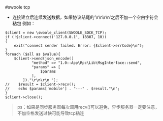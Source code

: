 #swoole tcp
- 连接建立后连续发送数据，如果协议结尾的‘\r\n\r\n‘之后不加一个空白字符会粘包
例如：
```
$client = new \swoole_client(SWOOLE_SOCK_TCP);
if (!$client->connect('127.0.0.1', 18307, 10))
{
    exit("connect sender failed. Error: {$client->errCode}\n");
}
foreach ($all as $value){
    $client->send(json_encode([
            "method" => "1.0::App\Rpc\Lib\MsgInterface::send",
            "params" => [
                $params
            ],
        ])."\r\n\r\n ");
//    $result = $client->recv();
//    echo $params['mobile'] . "---" . $result."\n";
}
$client->close();
```
>ps：如果是同步服务器每次调用recv()可以避免，异步服务器一定要注意，不加空格发送过快可能导致tcp粘连